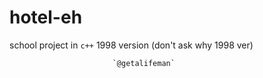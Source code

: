 # hotel-eh
school project in
`c++` 1998 version (don't ask why 1998 ver)
              
              
                           `@getalifeman`
